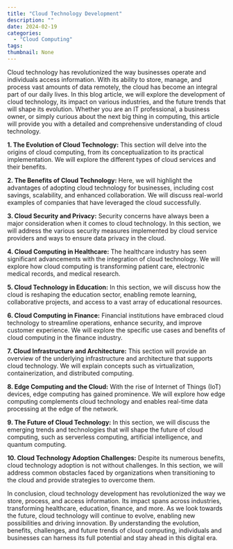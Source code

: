 ```yaml
---
title: "Cloud Technology Development"
description: ""
date: 2024-02-19
categories:
  - "Cloud Computing"
tags:
thumbnail: None
---
```


<p>Cloud technology has revolutionized the way businesses operate and individuals access information. With its ability to store, manage, and process vast amounts of data remotely, the cloud has become an integral part of our daily lives. In this blog article, we will explore the development of cloud technology, its impact on various industries, and the future trends that will shape its evolution. Whether you are an IT professional, a business owner, or simply curious about the next big thing in computing, this article will provide you with a detailed and comprehensive understanding of cloud technology.</p>

<p><strong>1. The Evolution of Cloud Technology:</strong> This section will delve into the origins of cloud computing, from its conceptualization to its practical implementation. We will explore the different types of cloud services and their benefits.</p>

<p><strong>2. The Benefits of Cloud Technology:</strong> Here, we will highlight the advantages of adopting cloud technology for businesses, including cost savings, scalability, and enhanced collaboration. We will discuss real-world examples of companies that have leveraged the cloud successfully.</p>

<p><strong>3. Cloud Security and Privacy:</strong> Security concerns have always been a major consideration when it comes to cloud technology. In this section, we will address the various security measures implemented by cloud service providers and ways to ensure data privacy in the cloud.</p>

<p><strong>4. Cloud Computing in Healthcare:</strong> The healthcare industry has seen significant advancements with the integration of cloud technology. We will explore how cloud computing is transforming patient care, electronic medical records, and medical research.</p>

<p><strong>5. Cloud Technology in Education:</strong> In this section, we will discuss how the cloud is reshaping the education sector, enabling remote learning, collaborative projects, and access to a vast array of educational resources.</p>

<p><strong>6. Cloud Computing in Finance:</strong> Financial institutions have embraced cloud technology to streamline operations, enhance security, and improve customer experience. We will explore the specific use cases and benefits of cloud computing in the finance industry.</p>

<p><strong>7. Cloud Infrastructure and Architecture:</strong> This section will provide an overview of the underlying infrastructure and architecture that supports cloud technology. We will explain concepts such as virtualization, containerization, and distributed computing.</p>

<p><strong>8. Edge Computing and the Cloud:</strong> With the rise of Internet of Things (IoT) devices, edge computing has gained prominence. We will explore how edge computing complements cloud technology and enables real-time data processing at the edge of the network.</p>

<p><strong>9. The Future of Cloud Technology:</strong> In this section, we will discuss the emerging trends and technologies that will shape the future of cloud computing, such as serverless computing, artificial intelligence, and quantum computing.</p>

<p><strong>10. Cloud Technology Adoption Challenges:</strong> Despite its numerous benefits, cloud technology adoption is not without challenges. In this section, we will address common obstacles faced by organizations when transitioning to the cloud and provide strategies to overcome them.</p>

<p>In conclusion, cloud technology development has revolutionized the way we store, process, and access information. Its impact spans across industries, transforming healthcare, education, finance, and more. As we look towards the future, cloud technology will continue to evolve, enabling new possibilities and driving innovation. By understanding the evolution, benefits, challenges, and future trends of cloud computing, individuals and businesses can harness its full potential and stay ahead in this digital era.</p>